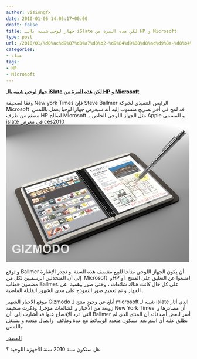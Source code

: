 ```yaml
---
author: visiongfx
date: 2010-01-06 14:05:17+00:00
draft: false
title: جهاز لوحي شبيه بالـ iSlate لكن هذه المرة من HP و Microsoft
type: post
url: /2010/01/%d8%ac%d9%87%d8%a7%d8%b2-%d9%84%d9%88%d8%ad%d9%8a-%d8%b4%d8%a8%d9%8a%d9%87-%d8%a8%d8%a7%d9%84%d9%80-islate-%d9%84%d9%83%d9%86-%d9%87%d8%b0%d9%87-%d8%a7%d9%84%d9%85%d8%b1%d8%a9-%d9%85%d9%86-hp-%d9%88-m/
categories:
- عتاد
tags:
- HP
- Microsoft
---
```


[**جهاز لوحي شبيه بالـ iSlate لكن هذه المرة من HP و Microsoft**](https://www.it-scoop.com/2010/01/%d8%ac%d9%87%d8%a7%d8%b2-%d9%84%d9%88%d8%ad%d9%8a-%d8%b4%d8%a8%d9%8a%d9%87-%d8%a8%d8%a7%d9%84%d9%80-islate-%d9%84%d9%83%d9%86-%d9%87%d8%b0%d9%87-%d8%a7%d9%84%d9%85%d8%b1%d8%a9-%d9%85%d9%86-hp-%d9%88-m/)


وفقا لصحيفة New york Times فإن Steve Ballmer الرئيس التنفيذي لشركة Microsoft  قد لمح في أخر تصريح منسوب إليه  أنه سيعرض جهازا لوحيا يعمل باللمس مصنع من طرف HP لصالح Microsoft مثل الجهاز اللوحي الخاص بـ Apple و المسمى islate في معرض ces2010
[![](microsoft-hp-tablet.jpg)
](https://www.it-scoop.com/2010/01/%d8%ac%d9%87%d8%a7%d8%b2-%d9%84%d9%88%d8%ad%d9%8a-%d8%b4%d8%a8%d9%8a%d9%87-%d8%a8%d8%a7%d9%84%d9%80-islate-%d9%84%d9%83%d9%86-%d9%87%d8%b0%d9%87-%d8%a7%d9%84%d9%85%d8%b1%d8%a9-%d9%85%d9%86-hp-%d9%88-m/)

و توقع Ballmer أن يكون الجهاز اللوحي متاحا للبيع منتصف هذه السنة  .و تجدر الإشارة إلى أن المتحدثين الرسميين لكل من  Microsoft  وHP امتنعوا عن التعليق على المنتج  أو مضمون خطاب Ballmer.
على كل حال كانت هناك شائعات ، وحتى صور وهمية  عن الجهاز  و تم تعميم  صور النموذج على مدى الشهور القليلة الماضية .

موقع  الاخبار الشهير Gizmodo أبلغ عن وجود منتج لـ microsoft  شبيه لـ islate الذي أثار زوبعة من الأخبار و الشائعات مؤخرا.
وذكرت صحيفة New York Times  أن مصادرها و التي  ترد الإفصاح عنها قد أشارت إلى   أن Ballmer أسر لبعض أصدقائه أن المنتج  الذي لم يطلق عليه أي اسم بعد  سيكون متعدد الوسائط مع عدة وظائف  واتصال متعدد و يشتغل باللمس.

[المصدر](http://www.digitaltrends.com/gadgets/ballmer-to-reveal-microsofthp-slate-device-during-keynote-speech/)

هل ستكون سنة 2010 سنة الأجهزة اللوحية ؟
